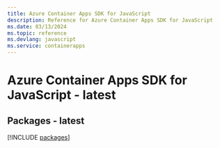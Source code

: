 ```yaml
---
title: Azure Container Apps SDK for JavaScript
description: Reference for Azure Container Apps SDK for JavaScript
ms.date: 03/13/2024
ms.topic: reference
ms.devlang: javascript
ms.service: containerapps
---
```

# Azure Container Apps SDK for JavaScript - latest
## Packages - latest
[!INCLUDE [packages](container-apps-index.md)]
